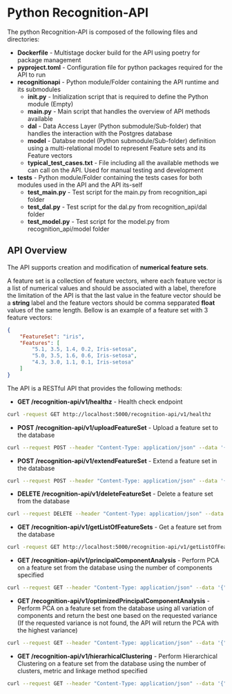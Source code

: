 # Python Recognition-API

The python Recognition-API is composed of the following files and directories:
- **Dockerfile** - Multistage docker build for the API using poetry for package management
- **pyproject.toml** - Configuration file for python packages required for the API to run
- **recognitionapi** - Python module/Folder containing the API runtime and its submodules
    - __init.py__ - Initialization script that is required to define the Python module (Empty)
    - __main.py__ - Main script that handles the overview of API methods available
    - __dal__ - Data Access Layer (Python submodule/Sub-folder) that handles the interaction with the Postgres database
    - __model__ - Databse model (Python submodule/Sub-folder) definition using a multi-relational model to represent Feature sets and its Feature vectors
    - __typical_test_cases.txt__ - File including all the available methods we can call on the API. Used for manual testing and development
- **tests** - Python module/Folder containing the tests cases for both modules used in the API and the API its-self
    - __test_main.py__ - Test script for the main.py from recognition_api folder
    - __test_dal.py__ - Test script for the dal.py from recognition_api/dal folder
    - __test_model.py__ - Test script for the model.py from recognition_api/model folder

## API Overview

The API supports creation and modification of **numerical feature sets**. 

A feature set is a collection of feature vectors, where each feature vector is a list of numerical values and should be associated with a label, therefore the limitation of the API is that the last value in the feature vector should be a __string__ label and the feature vectors should be comma sepparated __float__ values of the same length. Bellow is an example of a feature set with 3 feature vectors:
```json
{
    "FeatureSet": "iris",
    "Features": [
        "5.1, 3.5, 1.4, 0.2, Iris-setosa",
        "5.0, 3.5, 1.6, 0.6, Iris-setosa",
        "4.3, 3.0, 1.1, 0.1, Iris-setosa"
    ]
}
```

The API is a RESTful API that provides the following methods:
- **GET /recognition-api/v1/healthz** - Health check endpoint
```bash
curl -request GET http://localhost:5000/recognition-api/v1/healthz
```
- **POST /recognition-api/v1/uploadFeatureSet** - Upload a feature set to the database
```bash
curl --request POST --header "Content-Type: application/json" --data '{"FeatureSet": "iris", "Features": ["5.1,3.5,1.4,0.2,Iris-setosa", "5.0,3.5,1.6,0.6,Iris-setosa", "4.3,3.0,1.1,0.1,Iris-setosa"]}' http://127.0.0.1:5000/recognition-api/v1/uploadFeatureSet 
```
- **POST /recognition-api/v1/extendFeatureSet** - Extend a feature set in the database
```bash
curl --request POST --header "Content-Type: application/json" --data '{"FeatureSet": "iris", "Features": ["5.7,2.6,3.5,1.0,Iris-versicolor", "5.9,3.0,5.1,1.8,Iris-virginica"]}' http://127.0.0.1:5000/recognition-api/v1/extendFeatureSet
```
- **DELETE /recognition-api/v1/deleteFeatureSet** - Delete a feature set from the database
```bash
curl --request DELETE --header "Content-Type: application/json" --data '{"FeatureSet": "iris"}' http://127.0.0.1:5000/recognition-api/v1/deleteFeatureSet
```
- **GET /recognition-api/v1/getListOfFeatureSets** - Get a feature set from the database
```bash
curl -request GET http://localhost:5000/recognition-api/v1/getListOfFeatureSets
```
- **GET /recognition-api/v1/principalComponentAnalysis** - Perform PCA on a feature set from the database using the number of components specified
```bash
curl --request GET --header "Content-Type: application/json" --data '{"FeatureSet": "iris", "NumOfComponents": 2}' http://127.0.0.1:5000/recognition-api/v1/principalComponentAnalysis
```
- **GET /recognition-api/v1/optimizedPrincipalComponentAnalysis** - Perform PCA on a feature set from the database using all variation of components and return the best one based on the requested variance (If the requested variance is not found, the API will return the PCA with the highest variance)
```bash
curl --request GET --header "Content-Type: application/json" --data '{"FeatureSet": "iris", "RequestedVariance": 0.95}' http://127.0.0.1:5000/recognition-api/v1/optimizedPrincipalComponentAnalysis
```
- **GET /recognition-api/v1/hierarhicalClustering** - Perform Hierarchical Clustering on a feature set from the database using the number of clusters, metric and linkage method specified
```bash
curl --request GET --header "Content-Type: application/json" --data '{"FeatureSet": "iris", "Metric": "euclidean", "NumOfClusters": 2, "Linkage": "average"}' http://127.0.0.1:5000/recognition-api/v1/hierarhicalClustering
```

